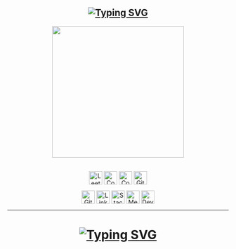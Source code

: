 <div id="header" align="center">
  <h2><a href="#!"><a href="https://git.io/typing-svg"><img src="https://readme-typing-svg.demolab.com?font=Roboto+Mono&duration=4000&pause=4000&color=FFFFFF&center=true&vCenter=true&repeat=false&random=false&width=500&lines=hey+there!+my+name+is+Nikita;i'm+fond+of+coding;i+would+like+you+to+enjoy+my+profile;let's+not+languish;we'll+start+with+http+status+codes;100+-+continue;101+-+switching+protocols;102+-+processing;103+-+early+hints;200+-+OK;201-+created;202+-+accepted;203+-+non-authoritative+information;204+-+no+content;205+-+reset+content;206+-+partial+content;207+-+multi-status;208+-+already+reported;226+-+IM+used;300+-+multiple+choices;301+-+moved+permanently;302+-+found;303+-+see+other;304+-+not+modified;305+-+use+proxy+(deprecated);306+-+unused;307+-+temporary+redirect;308+-+permanent+redirect;400+-+bad+request;401+-+unauthorized;402+-+payment+required;403+-+forbidden;404+-+not+found;405+-+method+not+allowed;406+-+not+acceptable;407+-+proxy+authentication+required;408+-+request+timeout;409+-+conflict;410+-+gone;411+-+length+required;412+-+precondition+failed;413+-+payload+too+large;414+-+URI+too+long;415+-+unsupported+media+type;416+-+range+not+satisfiable;417+-+expectation+failed;418+-+i'm+a+teapot;421+-+misdirected+request;422+-+unprocessable+content;423+-+locked;424+-+failed+dependency;425+-+too+early;426+-+upgrade+required;428+-+precondition+required;429+-+too+many+requests;451+-+unavailable+for+legal+reasons;500+-+internal+server+error;501+-+not+implemented;502+-+bad+gateway;503+-+service+unavailable;504+-+gateway+timeout;505+-+HTTP+version+not+supported;506+-+variant+also+negotiates;507+-+insufficient+storage;508+-+loop+detected;510+-+not+extended;511+-+network+authentication+required;are+you+tired%3F;let's+continue+in+the+next+section;..." alt="Typing SVG" /></a></a></h2>
  <img src="https://media.giphy.com/media/TEnXkcsHrP4YedChhA/giphy.gif" width="300px"/>
   <p align="center">
    <br/>
    <a href="https://leetcode.com/dmitrevnik/" target="_blank"><img align="center"
       src="https://img.shields.io/badge/LeetCode-0D1117?style=for-the-badge&logo=LeetCode&logoColor=FFA116"
       alt="LeetCode" height="30"/></a>
    <a href="https://codepen.io/nikitadmitr" target="_blank"><img align="center"
       src="https://img.shields.io/badge/Codepen-0D1117?style=for-the-badge&logo=Codepen&logoColor=white"
       alt="Codepen" height="30"/></a>
    <a href="https://www.codewars.com/users/codegener" target="_blank"><img align="center"
       src="https://img.shields.io/badge/Codewars-0D1117?style=for-the-badge&logo=Codewars&logoColor=B1361E"
       alt="Codewars" height="30"/></a>
    <a href="https://github.com/nikitadmitr" target="_blank"><img align="center"
       src="https://img.shields.io/badge/GitHub-0D1117?style=for-the-badge&logo=GitHub&logoColor=white"
       alt="GitHub" height="30"/></a>
  </p>
  <p align="center">
    <a href="https://gitlab.com/nikitadmitr" target="_blank"><img align="center"
       src="https://img.shields.io/badge/GitLab-0D1117?style=for-the-badge&logo=GitLab"
       alt="GitLab" height="30"/></a>
    <a href="#!" target="_blank"><img align="center"
       src="https://img.shields.io/badge/LinkedIn-0D1117?style=for-the-badge&logo=LinkedIn&logoColor=0077B5"
       alt="LinkedIn" height="30"/></a>
    <a href="https://stackoverflow.com/users/22067011/nikita-dmitriev" target="_blank"><img align="center"
       src="https://img.shields.io/badge/stackoverflow-0D1117?style=for-the-badge&logo=stackoverflow&logoColor=F58025"
       alt="StackOverflow" height="30"/></a>
    <a href="https://medium.com/@dmitrevnik" target="_blank"><img align="center"
       src="https://img.shields.io/badge/medium-0D1117?style=for-the-badge&logo=Medium&logoColor=white"
       alt="Medium" height="30"/></a>
    <a href="https://dev.to/nikitadmitr" target="_blank"><img align="center"
       src="https://img.shields.io/badge/dev.to-0D1117?style=for-the-badge&logo=dev.to&logoColor=white"
       alt="Dev.to" height="30"/></a>
    <br>
  </p>
</div>

----

<div id="skills" align="center">
  <h1><a href="#!"><img src="https://readme-typing-svg.demolab.com?font=Roboto+Mono&duration=4000&pause=4000&color=FFFFFF&center=true&vCenter=true&repeat=false&random=false&width=500&lines=technologies+i+use;tssssss!..+they're+here;technologies+i+use..;it+seems+you+can't+enjoy+here;beacuse+this+section+needs+header;technologies+i+use" alt="Typing SVG" /></a></h1>
</div>
